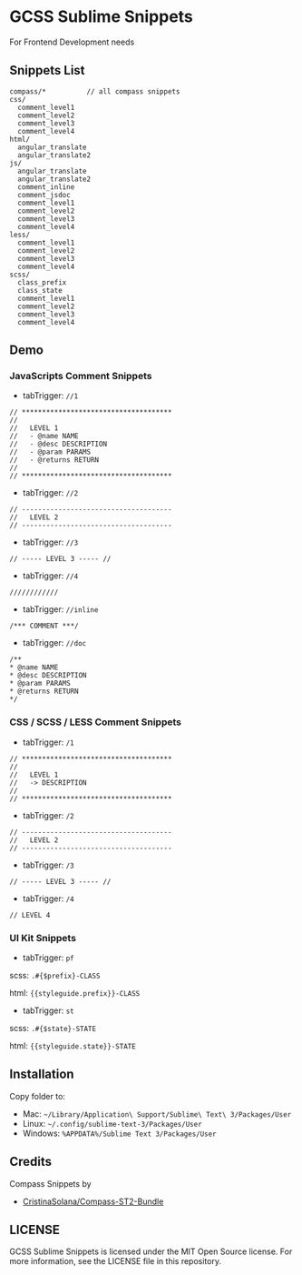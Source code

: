 # GCSS Sublime Snippets

For Frontend Development needs 


## Snippets List

```
compass/*          // all compass snippets
css/
  comment_level1
  comment_level2
  comment_level3
  comment_level4
html/
  angular_translate
  angular_translate2
js/
  angular_translate
  angular_translate2
  comment_inline
  comment_jsdoc
  comment_level1
  comment_level2
  comment_level3
  comment_level4
less/
  comment_level1
  comment_level2
  comment_level3
  comment_level4
scss/
  class_prefix
  class_state
  comment_level1
  comment_level2
  comment_level3
  comment_level4
```


## Demo

### JavaScripts Comment Snippets

- tabTrigger: `//1`

```
// *************************************
//
//   LEVEL 1
//   - @name NAME
//   - @desc DESCRIPTION
//   - @param PARAMS
//   - @returns RETURN
//
// *************************************
```

- tabTrigger: `//2`

```
// -------------------------------------
//   LEVEL 2
// -------------------------------------
```

- tabTrigger: `//3`

```
// ----- LEVEL 3 ----- //
```

- tabTrigger: `//4`

```
////////////
```

- tabTrigger: `//inline`

```
/*** COMMENT ***/ 
```

- tabTrigger: `//doc`

```
/** 
* @name NAME
* @desc DESCRIPTION
* @param PARAMS
* @returns RETURN
*/ 
```


### CSS / SCSS / LESS Comment Snippets

- tabTrigger: `/1`

```
// *************************************
//
//   LEVEL 1
//   -> DESCRIPTION
//
// *************************************
```

- tabTrigger: `/2`

```
// -------------------------------------
//   LEVEL 2
// -------------------------------------
```

- tabTrigger: `/3`

```
// ----- LEVEL 3 ----- //
```

- tabTrigger: `/4`

```
// LEVEL 4
```


### UI Kit Snippets

- tabTrigger: `pf`

scss: ```.#{$prefix}-CLASS```

html: ```{{styleguide.prefix}}-CLASS```

- tabTrigger: `st`

scss: ```.#{$state}-STATE```

html: ```{{styleguide.state}}-STATE```


## Installation

Copy folder to:

- Mac: `~/Library/Application\ Support/Sublime\ Text\ 3/Packages/User`
- Linux: `~/.config/sublime-text-3/Packages/User`
- Windows: `%APPDATA%/Sublime Text 3/Packages/User`


## Credits

Compass Snippets by 
 - [CristinaSolana/Compass-ST2-Bundle](https://github.com/CristinaSolana/Compass-ST2-Bundle)


## LICENSE

GCSS Sublime Snippets is licensed under the MIT Open Source license. For more information, see the LICENSE file in this repository.
